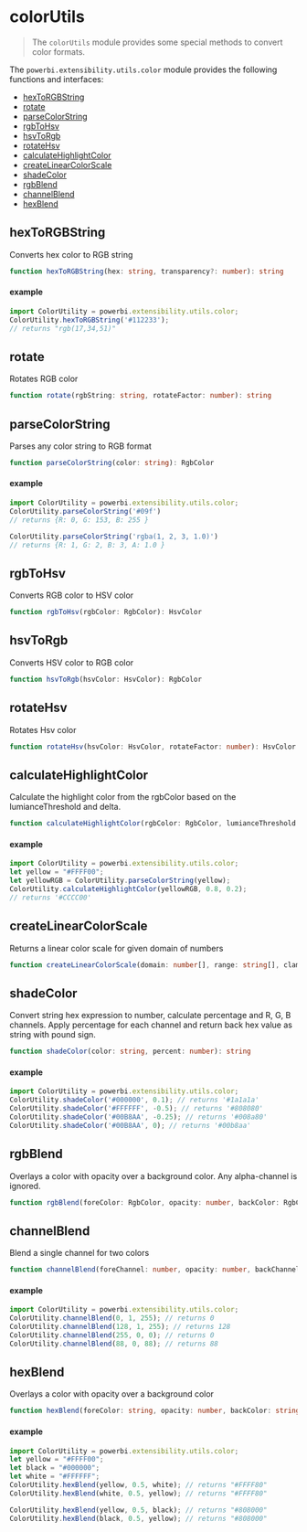 # colorUtils
> The ```colorUtils``` module provides some special methods to convert color formats.

The ```powerbi.extensibility.utils.color``` module provides the following functions and interfaces:

* [hexToRGBString](#hextorgbstring)
* [rotate](#rotate)
* [parseColorString](#parsecolorstring)
* [rgbToHsv](#rgbtohsv)
* [hsvToRgb](#hsvtorgb)
* [rotateHsv](#rotatehsv)
* [calculateHighlightColor](#calculatehighlightcolor)
* [createLinearColorScale](#createlinearcolorscale)
* [shadeColor](#shadecolor)
* [rgbBlend](#rgbblend)
* [channelBlend](#channelblend)
* [hexBlend](#hexblend)

## hexToRGBString
Converts hex color to RGB string

```typescript
function hexToRGBString(hex: string, transparency?: number): string
```
#### example
```typescript
import ColorUtility = powerbi.extensibility.utils.color;
ColorUtility.hexToRGBString('#112233');
// returns "rgb(17,34,51)"
```

## rotate
Rotates RGB color

```typescript
function rotate(rgbString: string, rotateFactor: number): string
```

## parseColorString
Parses any color string to RGB format

```typescript
function parseColorString(color: string): RgbColor
```
#### example
```typescript
import ColorUtility = powerbi.extensibility.utils.color;
ColorUtility.parseColorString('#09f')
// returns {R: 0, G: 153, B: 255 }

ColorUtility.parseColorString('rgba(1, 2, 3, 1.0)')
// returns {R: 1, G: 2, B: 3, A: 1.0 }
```

## rgbToHsv
Converts RGB color to HSV color

```typescript
function rgbToHsv(rgbColor: RgbColor): HsvColor
```

## hsvToRgb
Converts HSV color to RGB color

```typescript
function hsvToRgb(hsvColor: HsvColor): RgbColor
```

## rotateHsv
Rotates Hsv color

```typescript
function rotateHsv(hsvColor: HsvColor, rotateFactor: number): HsvColor
```

## calculateHighlightColor
Calculate the highlight color from the rgbColor based on the lumianceThreshold and delta.

```typescript
function calculateHighlightColor(rgbColor: RgbColor, lumianceThreshold: number, delta: number): string
```
#### example
```typescript
import ColorUtility = powerbi.extensibility.utils.color;
let yellow = "#FFFF00";
let yellowRGB = ColorUtility.parseColorString(yellow);
ColorUtility.calculateHighlightColor(yellowRGB, 0.8, 0.2);
// returns '#CCCC00'
```

## createLinearColorScale
Returns a linear color scale for given domain of numbers

```typescript
function createLinearColorScale(domain: number[], range: string[], clamp: boolean): LinearColorScale
```

## shadeColor
Convert string hex expression to number, calculate percentage and R, G, B channels.
Apply percentage for each channel and return back hex value as string with pound sign.

```typescript
function shadeColor(color: string, percent: number): string
```
#### example
```typescript
import ColorUtility = powerbi.extensibility.utils.color;
ColorUtility.shadeColor('#000000', 0.1); // returns '#1a1a1a'
ColorUtility.shadeColor('#FFFFFF', -0.5); // returns '#808080'
ColorUtility.shadeColor('#00B8AA', -0.25); // returns '#008a80'
ColorUtility.shadeColor('#00B8AA', 0); // returns '#00b8aa'
```

## rgbBlend
Overlays a color with opacity over a background color. Any alpha-channel is ignored.

```typescript
function rgbBlend(foreColor: RgbColor, opacity: number, backColor: RgbColor): RgbColor
```

## channelBlend
Blend a single channel for two colors

```typescript
function channelBlend(foreChannel: number, opacity: number, backChannel: number): number
```
#### example
```typescript
import ColorUtility = powerbi.extensibility.utils.color;
ColorUtility.channelBlend(0, 1, 255); // returns 0
ColorUtility.channelBlend(128, 1, 255); // returns 128
ColorUtility.channelBlend(255, 0, 0); // returns 0
ColorUtility.channelBlend(88, 0, 88); // returns 88
```

## hexBlend
Overlays a color with opacity over a background color

```typescript
function hexBlend(foreColor: string, opacity: number, backColor: string): string
```
#### example
```typescript
import ColorUtility = powerbi.extensibility.utils.color;
let yellow = "#FFFF00";
let black = "#000000";
let white = "#FFFFFF";
ColorUtility.hexBlend(yellow, 0.5, white); // returns "#FFFF80"
ColorUtility.hexBlend(white, 0.5, yellow); // returns "#FFFF80"

ColorUtility.hexBlend(yellow, 0.5, black); // returns "#808000"
ColorUtility.hexBlend(black, 0.5, yellow); // returns "#808000"
```
